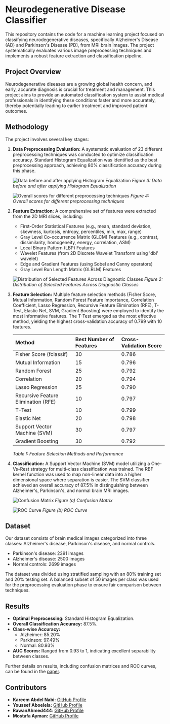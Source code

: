 # Neurodegenerative Disease Classifier

This repository contains the code for a machine learning project focused on classifying neurodegenerative diseases, specifically Alzheimer's Disease (AD) and Parkinson's Disease (PD), from MRI brain images. The project systematically evaluates various image preprocessing techniques and implements a robust feature extraction and classification pipeline.

## Project Overview

Neurodegenerative diseases are a growing global health concern, and early, accurate diagnosis is crucial for treatment and management. This project aims to provide an automated classification system to assist medical professionals in identifying these conditions faster and more accurately, thereby potentially leading to earlier treatment and improved patient outcomes.

## Methodology

The project involves several key stages:

1.  **Data Preprocessing Evaluation:** A systematic evaluation of 23 different preprocessing techniques was conducted to optimize classification accuracy. Standard Histogram Equalization was identified as the best preprocessing approach, achieving 80% classification accuracy during this phase.

    ![Data before and after applying Histogram Equalization](https://github.com/user-attachments/assets/9ac614d5-5806-4f29-bf3e-d4f86d14c638)
    *Figure 3: Data before and after applying Histogram Equalization*

    ![Overall scores for different preprocessing techniques](https://github.com/user-attachments/assets/cd80f7c0-e14d-4bf1-be71-c16759ae9eba)
    *Figure 4: Overall scores for different preprocessing techniques*

2.  **Feature Extraction:** A comprehensive set of features were extracted from the 2D MRI slices, including:
    * First-Order Statistical Features (e.g., mean, standard deviation, skewness, kurtosis, entropy, percentiles, min, max, range) 
    * Gray Level Co-occurrence Matrix (GLCM) Features (e.g., contrast, dissimilarity, homogeneity, energy, correlation, ASM) 
    * Local Binary Pattern (LBP) Features 
    * Wavelet Features (from 2D Discrete Wavelet Transform using 'dbl' wavelet) 
    * Edge and Gradient Features (using Sobel and Canny operators) 
    * Gray Level Run Length Matrix (GLRLM) Features 

    ![Distribution of Selected Features Across Diagnostic Classes](https://github.com/user-attachments/assets/615d9467-e126-40ca-a90d-ac5769849241)
    *Figure 2: Distribution of Selected Features Across Diagnostic Classes*

3.  **Feature Selection:** Multiple feature selection methods (Fisher Score, Mutual Information, Random Forest Feature Importance, Correlation Coefficient, Lasso Regression, Recursive Feature Elimination (RFE), T-Test, Elastic Net, SVM, Gradient Boosting) were employed to identify the most informative features. The T-Test emerged as the most effective method, yielding the highest cross-validation accuracy of 0.799 with 10 features.

    | Method                          | Best Number of Features | Cross-Validation Score |
    | :------------------------------ | :---------------------- | :--------------------- |
    | Fisher Score (fclassif)         | 30                      | 0.786                  |
    | Mutual Information              | 15                      | 0.796                  |
    | Random Forest                   | 25                      | 0.792                  |
    | Correlation                     | 20                      | 0.794                  |
    | Lasso Regression                | 25                      | 0.790                  |
    | Recursive Feature Elimination (RFE) | 10                      | 0.797                  |
    | T-Test                          | 10                      | 0.799                  |
    | Elastic Net                     | 20                      | 0.798                  |
    | Support Vector Machine (SVM)    | 30                      | 0.797                  |
    | Gradient Boosting               | 30                      | 0.792                  |
    *Table I: Feature Selection Methods and Performance* 

4.  **Classification:** A Support Vector Machine (SVM) model utilizing a One-Vs-Rest strategy for multi-class classification was trained. The RBF kernel function was used to map non-linear data into a higher dimensional space where separation is easier. The SVM classifier achieved an overall accuracy of 87.5% in distinguishing between Alzheimer's, Parkinson's, and normal brain MRI images.

    ![Confusion Matrix](https://github.com/user-attachments/assets/8afccc99-c605-49ae-a0b9-a3e009f6a34c)
    *Figure (a) Confusion Matrix*

    ![ROC Curve](https://github.com/user-attachments/assets/bf94808a-a6df-4357-8b03-52057d51d7c3)
    *Figure (b) ROC Curve* 

## Dataset

Our dataset consists of brain medical images categorized into three classes: Alzheimer's disease, Parkinson's disease, and normal controls.
* Parkinson's disease: 2391 images 
* Alzheimer's disease: 2500 images 
* Normal controls: 2699 images 

The dataset was divided using stratified sampling with an 80% training set and 20% testing set. A balanced subset of 50 images per class was used for the preprocessing evaluation phase to ensure fair comparison between techniques.

## Results

* **Optimal Preprocessing:** Standard Histogram Equalization.
* **Overall Classification Accuracy:** 87.5%.
* **Class-wise Accuracy:**
    * Alzheimer: 85.20% 
    * Parkinson: 97.49% 
    * Normal: 80.93% 
* **AUC Scores:** Ranged from 0.93 to 1, indicating excellent separability between classes.

Further details on results, including confusion matrices and ROC curves, can be found in the [paper](https://drive.google.com/file/d/1wCyY5RxwrbDUlspvcRBalUtwrGtuFgvS/view?usp=sharing).

## Contributors

* **Kareem Abdel Nabi:** [GitHub Profile](https://github.com/karreemm)
* **Youssef Aboelela:** [GitHub Profile](https://github.com/Youssef-Abo-El-Ela)
* **RawanAhmed444**: [GitHub Profile](https://github.com/RawanAhmed444)
* **Mostafa Ayman:** [GitHub Profile](https://github.com/mostafa-aboelmagd)

